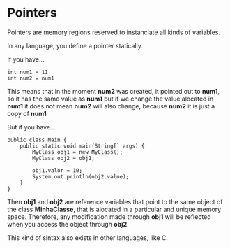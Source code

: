 
# Pointers


Pointers are memory regions reserved to instanciate all kinds of variables.

In any language, you define a pointer statically.


If you have...

```
int num1 = 11
int num2 = num1
```

This means that in the moment **num2** was created, it pointed out to **num1**, so it has the same value as **num1** but if we change the value alocated in **num1** it does not mean **num2** will also change, because **num2** it is just a copy of **num1**

But if you have...

```
public class Main {
    public static void main(String[] args) {
        MyClass obj1 = new MyClass();
        MyClass obj2 = obj1; 

        obj1.valor = 10;
        System.out.println(obj2.value);  
    }
}
```

Then **obj1** and **obj2** are reference variables that point to the same object of the class **MinhaClasse**, that is alocated in a particular and unique memory space. Therefore, any modification made through **obj1** will be reflected when you access the object through **obj2**.

This kind of sintax also exists in other languages, like C.